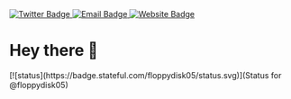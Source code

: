 

<div id="badges">
  <a href="https://twitter.com/floppydisk__">
    <img src="https://img.shields.io/badge/Twitter-blue?logo=twitter&logoColor=white&style=for-the-badge" alt="Twitter Badge"/>
  </a>
  <a href="mailto:floppydisk05@aol.com">
    <img src="https://img.shields.io/badge/Email-red?logo=minutemailer&logoColor=white&style=for-the-badge" alt="Email Badge"/>
  </a>
  <a href="https://diskfloppy.me/">
    <img src="https://img.shields.io/badge/Website-blue?logo=internet-explorer&logoColor=white&style=for-the-badge" alt="Website Badge"/>
  </a>
</div>
<img src="https://komarev.com/ghpvc/?username=floppydisk&style=flat-square&color=blue" alt=""/>
<h1>Hey there 👋</h1>
[![status](https://badge.stateful.com/floppydisk05/status.svg)](Status for @floppydisk05)